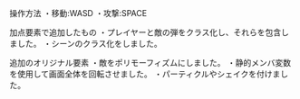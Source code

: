 操作方法
・移動:WASD
・攻撃:SPACE

加点要素で追加したもの
・プレイヤーと敵の弾をクラス化し、それらを包含しました。
・シーンのクラス化をしました。

追加のオリジナル要素
・敵をポリモーフィズムにしました。
・静的メンバ変数を使用して画面全体を回転させました。
・パーティクルやシェイクを付けました。